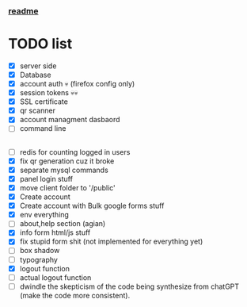 ### [readme](./Readme.md)


# TODO list

- [x] server side
- [X] Database
- [X] account auth 💀 (firefox config only)
- [X] session tokens 💀💀
- [X] SSL certificate
- [X] qr scanner
- [X] account managment dasbaord
- [ ] command line

##


- [ ] redis for counting logged in users
- [X] fix qr generation cuz it broke
- [X] separate mysql commands
- [X] panel login stuff
- [X] move client folder to '/public'
- [X] Create account
- [X] Create account with Bulk google forms stuff
- [X] env everything
- [ ] about,help section (agian)
- [X] info form html/js stuff
- [X] fix stupid form shit (not implemented for everything yet)
- [ ] box shadow
- [ ] typography
- [X] logout function
- [ ] actual logout function
- [ ] dwindle the skepticism of the code being synthesize from chatGPT (make the code more consistent).
